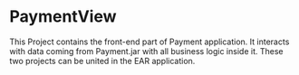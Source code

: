 # PaymentView
This Project contains the front-end part of Payment application. It interacts with data coming from Payment.jar with all business logic inside it. These two projects can be united in the EAR application.
